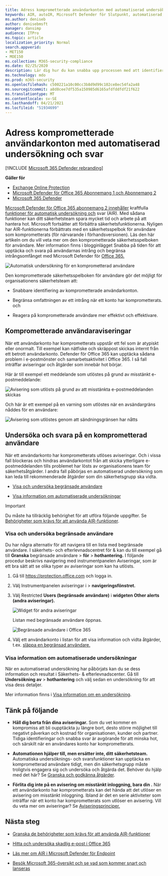 ```yaml
---
title: Adress komprometterade användarkonton med automatiserad undersökning och svar
keywords: AIR, autoIR, Microsoft Defender för Slutpunkt, automatiserad, undersökning, svar, åtgärd, hot, avancerat, hot, skydd, komprometterat
ms.author: deniseb
author: denisebmsft
manager: dansimp
audience: ITPro
ms.topic: article
localization_priority: Normal
search.appverid:
- MET150
- MOE150
ms.collection: M365-security-compliance
ms.date: 02/25/2020
description: Lär dig hur du kan snabba upp processen med att identifiera och åtgärda komprometterade användarkonton med funktioner för automatisk undersökning och svar i Microsoft Defender för Office 365 abonnemang 2.
ms.technology: mdo
ms.prod: m365-security
ms.openlocfilehash: c500221a10c00cc3b8d9d99c102ce8ec54fa2a48
ms.sourcegitcommit: a8d8cee7df535a150985d6165afdfddfdf21f622
ms.translationtype: MT
ms.contentlocale: sv-SE
ms.lasthandoff: 04/21/2021
ms.locfileid: "51934699"
---
```

# <a name="address-compromised-user-accounts-with-automated-investigation-and-response"></a>Adress komprometterade användarkonton med automatiserad undersökning och svar

[!INCLUDE [Microsoft 365 Defender rebranding](../includes/microsoft-defender-for-office.md)]

**Gäller för**
- [Exchange Online Protection](exchange-online-protection-overview.md)
- [Microsoft Defender för Office 365 Abonnemang 1 och Abonnemang 2](defender-for-office-365.md)
- [Microsoft 365 Defender](../defender/microsoft-365-defender.md)


[Microsoft Defender för Office 365 abonnemang 2 innehåller](defender-for-office-365.md#microsoft-defender-for-office-365-plan-1-and-plan-2) kraftfulla [funktioner för automatisk undersökning och](office-365-air.md) svar (AIR). Med sådana funktioner kan ditt säkerhetsteam spara mycket tid och arbete på att hantera hot. Microsoft fortsätter att förbättra säkerhetsfunktionerna. Nyligen har AIR-funktionerna förbättrats med en säkerhetsspelbok för användare som komprometterats (för närvarande i förhandsversionen). Läs den här artikeln om du vill veta mer om den komprometterade säkerhetsspelboken för användare. Mer information finns i blogginlägget Snabba på tiden för att upptäcka och svara på användarnas intrång och begränsa intrångsomfånget med Microsoft Defender för [Office 365.](https://techcommunity.microsoft.com/t5/Security-Privacy-and-Compliance/Speed-up-time-to-detect-and-respond-to-user-compromise-and-limit/ba-p/977053)

![Automatisk undersökning för en komprometterad användare](/microsoft-365/media/office365atp-compduserinvestigation.jpg)

Den komprometterade säkerhetsspelboken för användare gör det möjligt för organisationens säkerhetsteam att:

- Snabbare identifiering av komprometterade användarkonton.

- Begränsa omfattningen av ett intrång när ett konto har komprometterats. och

- Reagera på komprometterade användare mer effektivt och effektivare.

## <a name="compromised-user-alerts"></a>Komprometterade användaraviseringar

När ett användarkonto har komprometterats uppstår ett fel som är atypiskt eller onormalt. Till exempel kan nätfiske och skräppost skickas internt från ett betrott användarkonto. Defender för Office 365 kan upptäcka sådana problem i e-postmönster och samarbetsaktivitet i Office 365. I så fall inträffar aviseringar och åtgärder som innebär hot börjar.

Här är till exempel ett meddelande som utlöstes på grund av misstänkt e-postmeddelande:

![Avisering som utlösts på grund av att misstänkta e-postmeddelanden skickas](/microsoft-365/media/office365atp-suspiciousemailsendalert.jpg)

Och här är ett exempel på en varning som utlöstes när en avsändargräns nåddes för en användare:

![Avisering som utlöstes genom att sändningsgränsen har nåtts](/microsoft-365/media/office365atp-sendinglimitreached.jpg)

## <a name="investigate-and-respond-to-a-compromised-user"></a>Undersöka och svara på en komprometterad användare

När ett användarkonto har komprometterats utlöses aviseringar. Och i vissa fall blockeras och hindras användarkontot från att skicka ytterligare e-postmeddelanden tills problemet har lösts av organisationens team för säkerhetsåtgärder. I andra fall påbörjas en automatiserad undersökning som kan leda till rekommenderade åtgärder som din säkerhetsgrupp ska vidta.

- [Visa och undersöka begränsade användare](#view-and-investigate-restricted-users)

- [Visa information om automatiserade undersökningar](#view-details-about-automated-investigations)

> [!IMPORTANT]
> Du måste ha tillräcklig behörighet för att utföra följande uppgifter. Se [Behörigheter som krävs för att använda AIR-funktioner](office-365-air.md#required-permissions-to-use-air-capabilities).

### <a name="view-and-investigate-restricted-users"></a>Visa och undersöka begränsade användare

Du har några alternativ för att navigera till en lista med begränsade användare. I säkerhets- och efterlevnadscentret för & kan du till exempel gå till **Granska** begränsade användare \> **för** \> **hothantering.** I följande procedur beskrivs  navigering med instrumentpanelen Aviseringar, som är ett bra sätt att se olika typer av aviseringar som kan ha utlösts.

1. Gå till <https://protection.office.com> och logga in.

2. Välj Instrumentpanelen aviseringar  i \> **navigeringsfönstret.**

3. Välj Restricted **Users (begränsade användare)** i **widgeten Other alerts (andra aviseringar).**

   ![Widget för andra aviseringar](/microsoft-365/media/office365atp-otheralertswidget.jpg)

   Listan med begränsade användare öppnas.

   ![Begränsade användare i Office 365](/microsoft-365/media/office365atp-restrictedusers.jpg)

4. Välj ett användarkonto i listan för att visa information och vidta åtgärder, t.ex. [släppa en begränsad användare.](removing-user-from-restricted-users-portal-after-spam.md)

### <a name="view-details-about-automated-investigations"></a>Visa information om automatiserade undersökningar

När en automatiserad undersökning har påbörjats kan du se dess information och resultat i Säkerhets- & efterlevnadscenter. Gå till **Undersökning av** \> **hothantering** och välj sedan en undersökning för att visa dess detaljer.

Mer information finns i [Visa information om en undersökning](air-view-investigation-results.md).

## <a name="keep-the-following-points-in-mind"></a>Tänk på följande

- **Håll dig borta från dina aviseringar.** Som du vet kommer en kompromiss att bli oupptäckta ju längre bort, desto större möjlighet till negativt påverkan och kostnad för organisationen, kunder och partner. Tidiga identifieringar och snabba svar är avgörande för att minska hot, och särskilt när en användares konto har komprometterats.

- **Automationen hjälper till, men ersätter inte, ditt säkerhetsteam.** Automatiska undersöknings- och svarsfunktioner kan upptäcka en komprometterad användare tidigt, men din säkerhetsgrupp måste troligtvis engagera sig och undersöka och åtgärda det. Behöver du hjälp med det här? Se [Granska och godkänna åtgärder](air-review-approve-pending-completed-actions.md).

- **Förlita dig inte på en avisering om misstänkt inloggning, bara din .** När ett användarkonto har komprometterats kan det hända att det utlöser en avisering om misstänkt inloggning. Ibland är det en serie aktiviteter som inträffar när ett konto har komprometterats som utlöser en avisering. Vill du veta mer om aviseringar? Se [Aviseringsprinciper.](../../compliance/alert-policies.md)

## <a name="next-steps"></a>Nästa steg

- [Granska de behörigheter som krävs för att använda AIR-funktioner](office-365-air.md#required-permissions-to-use-air-capabilities)

- [Hitta och undersöka skadlig e-post i Office 365](investigate-malicious-email-that-was-delivered.md)

- [Läs mer om AIR i Microsoft Defender för Endpoint](/windows/security/threat-protection/microsoft-defender-atp/automated-investigations)

- [Besök Microsoft 365-översikt och se vad som kommer snart och lanseras](https://www.microsoft.com/microsoft-365/roadmap?filters=)